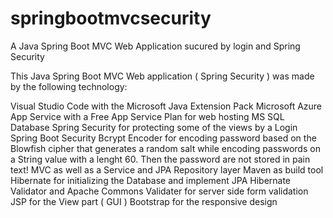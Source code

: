 # springbootmvcsecurity

A Java Spring Boot MVC Web Application sucured by login and Spring Security

This Java Spring Boot MVC Web application ( Spring Security ) was made by the following technology: 

Visual Studio Code with the Microsoft Java Extension Pack
Microsoft Azure App Service with a Free App Service Plan for web hosting
MS SQL Database
Spring Security for protecting some of the views by a Login
Spring Boot Security Bcrypt Encoder for encoding password based on the
Blowfish cipher that generates a random salt while encoding passwords on a String
value with a lenght 60. Then the password are not stored in pain text!
MVC as well as a Service and JPA Repository layer
Maven as build tool
Hibernate for initializing the Database and implement JPA
Hibernate Validator and Apache Commons Validater for server side form validation
JSP for the View part ( GUI )
Bootstrap for the responsive design
